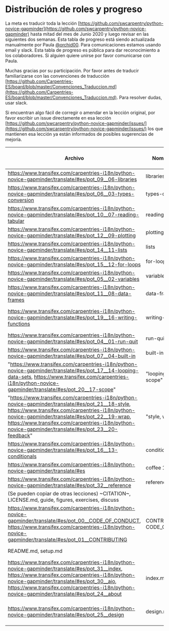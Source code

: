 # Distribución de roles y progreso 

La meta es traducir toda la lección [https://github.com/swcarpentry/python-novice-gapminder](https://github.com/swcarpentry/python-novice-gapminder) hasta mitad del mes de Junio 2020 y luego revisar en las siguientes dos semanas. 
Esta tabla de progreso está siendo actualizada manualmente por Paula [@orchid00](https://github.com/orchid00). Para comunicaciones
estamos usando email y slack. Esta tabla de progreso es pública para dar reconocimiento a los colaboradores. Si alguien quiere unirse por favor comunicarse con Paula. 

Muchas gracias por su participación. Por favor antes de traducir familiarizarse con las convenciones de traducción [https://github.com/Carpentries-ES/board/blob/master/Convenciones_Traduccion.md](https://github.com/Carpentries-ES/board/blob/master/Convenciones_Traduccion.md). Para resolver dudas, usar slack.

Si encuentran algo fácil de corregir o amendar en la lección original, por favor escribir un issue directamente en esa lección [https://github.com/swcarpentry/python-novice-gapminder/issues/](https://github.com/swcarpentry/python-novice-gapminder/issues/) los que mantienen esa lección ya están informados de posibles sugerencias de mejoría.

Archivo | Nombre de archivo | Reponsable de traducción | Fecha de inicio | Fecha de entrega | Responsable de revisión | Fecha de inicio | Fecha de entrega
--- | --- | --- | --- | --- | --- | --- | --- 
https://www.transifex.com/carpentries-i18n/python-novice-gapminder/translate/#es/pot_09__06-libraries|	libraries|	miguelgondu|	2020-05-26|2020-06-01| Irma Martinez | 2020-06-01| 2020-06-16|
https://www.transifex.com/carpentries-i18n/python-novice-gapminder/translate/#es/pot_06__03-types-conversion|	types-conversion	|ivan.ogasawara	| 2020-05-25| 2020-06-08| Hely| 2020-06-01|
https://www.transifex.com/carpentries-i18n/python-novice-gapminder/translate/#es/pot_10__07-reading-tabular	|reading-tabular|	esloch|	2020-05-26|2020-06-01| Ingrid |2020-06-01| 2020-06-17|
https://www.transifex.com/carpentries-i18n/python-novice-gapminder/translate/#es/pot_12__09-plotting|	plotting|	Limachi	|2020-05-26| 2020-06-02| Npalopoli | 2020-06-02| 
https://www.transifex.com/carpentries-i18n/python-novice-gapminder/translate/#es/pot_14__11-lists	|lists|	nicoguaro	|2020-05-25| 2020-06-03| LauCIFASIS | 2020-06-03| 2020-06-16|
https://www.transifex.com/carpentries-i18n/python-novice-gapminder/translate/#es/pot_15__12-for-loops	|for-loops|	ingrid.bianka|	2020-05-25|2020-06-01|miguelgondu |2020-06-01| 2020-06-22
https://www.transifex.com/carpentries-i18n/python-novice-gapminder/translate/#es/pot_05__02-variables	|variables	|LauCIFASIS|	2020-05-25| 2020-06-04| ivan.ogasawara | 2020-06-08|
https://www.transifex.com/carpentries-i18n/python-novice-gapminder/translate/#es/pot_11__08-data-frames|	data-frames	|vjimenez9	|2020-05-25|2020-06-02| Limachi |2020-06-02| 2020-06-22|
https://www.transifex.com/carpentries-i18n/python-novice-gapminder/translate/#es/pot_19__16-writing-functions|	writing-functions|	Ariel, Laucifasis|	2020-05-26, 2020-06-23| 2020-06-23, | orchid00|2020-06-23|
https://www.transifex.com/carpentries-i18n/python-novice-gapminder/translate/#es/pot_04__01-run-quit|	run-quit|	Hely|	2020-05-25|2020-06-01| nicoguaro| 2020-06-03| 2020-06-17|
https://www.transifex.com/carpentries-i18n/python-novice-gapminder/translate/#es/pot_07__04-built-in|	built-in|	NPalopoli|	2020-05-25| 2020-06-04| vjimenez9 | 2020-06-10 | 2020-06-16|
"https://www.transifex.com/carpentries-i18n/python-novice-gapminder/translate/#es/pot_17__14-looping-data-sets, https://www.transifex.com/carpentries-i18n/python-novice-gapminder/translate/#es/pot_20__17-scope"|	"looping-datasets, scope"|	Irma M|2020-05-26|2020-06-01| Sandro |2020-06-01| 2020-06-16|
"https://www.transifex.com/carpentries-i18n/python-novice-gapminder/translate/#es/pot_21__18-style, https://www.transifex.com/carpentries-i18n/python-novice-gapminder/translate/#es/pot_22__19-wrap, https://www.transifex.com/carpentries-i18n/python-novice-gapminder/translate/#es/pot_23__20-feedback"	|"style, wrap, feedback"|ochoadavid	|2020-05-25| 2020-06-01 |orchid00| 2020-06-08 |2020-06-08 |
https://www.transifex.com/carpentries-i18n/python-novice-gapminder/translate/#es/pot_16__13-conditionals	|conditionals|	ingrid Bianka	|2020-06-10 | 2020-06-17| ivan.ogasawara| 2020-06-17| 2020-06-22|
https://www.transifex.com/carpentries-i18n/python-novice-gapminder/translate/#es | coffee 1, lunch, coffee 2| orchid00| 2020-05-25| 2020-05-26|
https://www.transifex.com/carpentries-i18n/python-novice-gapminder/translate/#es/pot_32__reference| reference.md| DavidPS| 2020-05-31 | 2020-05-31 | ochoadavid | 2020-06-08 |
(Se pueden copiar de otras lecciones) ~CITATION~, LICENSE.md, guide, figures, exercises, discuss|
https://www.transifex.com/carpentries-i18n/python-novice-gapminder/translate/#es/pot_00__CODE_OF_CONDUCT, https://www.transifex.com/carpentries-i18n/python-novice-gapminder/translate/#es/pot_01__CONTRIBUTING |CONTRIBUTING.md, CODE_OF_CONDUCT.md| |DavidPS| 2020-05-31 | 2020-05-31 | laucifasis | 2020-06-17| 2020-06-22|
README.md, setup.md| |DavidPS| 2020-05-31 | 2020-05-31 | Hely |2020-06-01|
https://www.transifex.com/carpentries-i18n/python-novice-gapminder/translate/#es/pot_31__index, https://www.transifex.com/carpentries-i18n/python-novice-gapminder/translate/#es/pot_30__aio, https://www.transifex.com/carpentries-i18n/python-novice-gapminder/translate/#es/pot_24__about | index.md, aio, about| DavidPS| 2020-05-31 | 2020-05-31 | Paula |2020-06-23| 2020-06-23|
https://www.transifex.com/carpentries-i18n/python-novice-gapminder/translate/#es/pot_25__design| design.md| (1-108) Gonzalo, (109-2016) Sandro | 2020-06-23| | nicoguaro |
